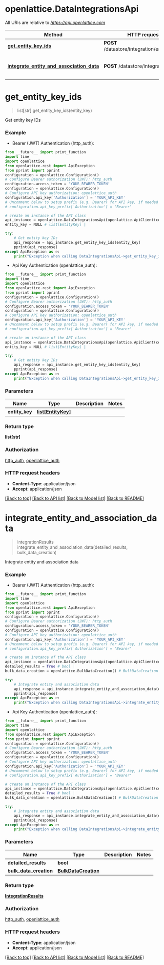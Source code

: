# openlattice.DataIntegrationsApi

All URIs are relative to *https://api.openlattice.com*

Method | HTTP request | Description
------------- | ------------- | -------------
[**get_entity_key_ids**](DataIntegrationsApi.md#get_entity_key_ids) | **POST** /datastore/integration/entityKeyIds | Get entity key IDs
[**integrate_entity_and_association_data**](DataIntegrationsApi.md#integrate_entity_and_association_data) | **POST** /datastore/integration | Integrate entity and association data


# **get_entity_key_ids**
> list[str] get_entity_key_ids(entity_key)

Get entity key IDs

### Example

* Bearer (JWT) Authentication (http_auth):
```python
from __future__ import print_function
import time
import openlattice
from openlattice.rest import ApiException
from pprint import pprint
configuration = openlattice.Configuration()
# Configure Bearer authorization (JWT): http_auth
configuration.access_token = 'YOUR_BEARER_TOKEN'
configuration = openlattice.Configuration()
# Configure API key authorization: openlattice_auth
configuration.api_key['Authorization'] = 'YOUR_API_KEY'
# Uncomment below to setup prefix (e.g. Bearer) for API key, if needed
# configuration.api_key_prefix['Authorization'] = 'Bearer'

# create an instance of the API class
api_instance = openlattice.DataIntegrationsApi(openlattice.ApiClient(configuration))
entity_key = NULL # list[EntityKey] | 

try:
    # Get entity key IDs
    api_response = api_instance.get_entity_key_ids(entity_key)
    pprint(api_response)
except ApiException as e:
    print("Exception when calling DataIntegrationsApi->get_entity_key_ids: %s\n" % e)
```

* Api Key Authentication (openlattice_auth):
```python
from __future__ import print_function
import time
import openlattice
from openlattice.rest import ApiException
from pprint import pprint
configuration = openlattice.Configuration()
# Configure Bearer authorization (JWT): http_auth
configuration.access_token = 'YOUR_BEARER_TOKEN'
configuration = openlattice.Configuration()
# Configure API key authorization: openlattice_auth
configuration.api_key['Authorization'] = 'YOUR_API_KEY'
# Uncomment below to setup prefix (e.g. Bearer) for API key, if needed
# configuration.api_key_prefix['Authorization'] = 'Bearer'

# create an instance of the API class
api_instance = openlattice.DataIntegrationsApi(openlattice.ApiClient(configuration))
entity_key = NULL # list[EntityKey] | 

try:
    # Get entity key IDs
    api_response = api_instance.get_entity_key_ids(entity_key)
    pprint(api_response)
except ApiException as e:
    print("Exception when calling DataIntegrationsApi->get_entity_key_ids: %s\n" % e)
```

### Parameters

Name | Type | Description  | Notes
------------- | ------------- | ------------- | -------------
 **entity_key** | [**list[EntityKey]**](list.md)|  | 

### Return type

**list[str]**

### Authorization

[http_auth](../README.md#http_auth), [openlattice_auth](../README.md#openlattice_auth)

### HTTP request headers

 - **Content-Type**: application/json
 - **Accept**: application/json

[[Back to top]](#) [[Back to API list]](../README.md#documentation-for-api-endpoints) [[Back to Model list]](../README.md#documentation-for-models) [[Back to README]](../README.md)

# **integrate_entity_and_association_data**
> IntegrationResults integrate_entity_and_association_data(detailed_results, bulk_data_creation)

Integrate entity and association data

### Example

* Bearer (JWT) Authentication (http_auth):
```python
from __future__ import print_function
import time
import openlattice
from openlattice.rest import ApiException
from pprint import pprint
configuration = openlattice.Configuration()
# Configure Bearer authorization (JWT): http_auth
configuration.access_token = 'YOUR_BEARER_TOKEN'
configuration = openlattice.Configuration()
# Configure API key authorization: openlattice_auth
configuration.api_key['Authorization'] = 'YOUR_API_KEY'
# Uncomment below to setup prefix (e.g. Bearer) for API key, if needed
# configuration.api_key_prefix['Authorization'] = 'Bearer'

# create an instance of the API class
api_instance = openlattice.DataIntegrationsApi(openlattice.ApiClient(configuration))
detailed_results = True # bool | 
bulk_data_creation = openlattice.BulkDataCreation() # BulkDataCreation | 

try:
    # Integrate entity and association data
    api_response = api_instance.integrate_entity_and_association_data(detailed_results, bulk_data_creation)
    pprint(api_response)
except ApiException as e:
    print("Exception when calling DataIntegrationsApi->integrate_entity_and_association_data: %s\n" % e)
```

* Api Key Authentication (openlattice_auth):
```python
from __future__ import print_function
import time
import openlattice
from openlattice.rest import ApiException
from pprint import pprint
configuration = openlattice.Configuration()
# Configure Bearer authorization (JWT): http_auth
configuration.access_token = 'YOUR_BEARER_TOKEN'
configuration = openlattice.Configuration()
# Configure API key authorization: openlattice_auth
configuration.api_key['Authorization'] = 'YOUR_API_KEY'
# Uncomment below to setup prefix (e.g. Bearer) for API key, if needed
# configuration.api_key_prefix['Authorization'] = 'Bearer'

# create an instance of the API class
api_instance = openlattice.DataIntegrationsApi(openlattice.ApiClient(configuration))
detailed_results = True # bool | 
bulk_data_creation = openlattice.BulkDataCreation() # BulkDataCreation | 

try:
    # Integrate entity and association data
    api_response = api_instance.integrate_entity_and_association_data(detailed_results, bulk_data_creation)
    pprint(api_response)
except ApiException as e:
    print("Exception when calling DataIntegrationsApi->integrate_entity_and_association_data: %s\n" % e)
```

### Parameters

Name | Type | Description  | Notes
------------- | ------------- | ------------- | -------------
 **detailed_results** | **bool**|  | 
 **bulk_data_creation** | [**BulkDataCreation**](BulkDataCreation.md)|  | 

### Return type

[**IntegrationResults**](IntegrationResults.md)

### Authorization

[http_auth](../README.md#http_auth), [openlattice_auth](../README.md#openlattice_auth)

### HTTP request headers

 - **Content-Type**: application/json
 - **Accept**: application/json

[[Back to top]](#) [[Back to API list]](../README.md#documentation-for-api-endpoints) [[Back to Model list]](../README.md#documentation-for-models) [[Back to README]](../README.md)

